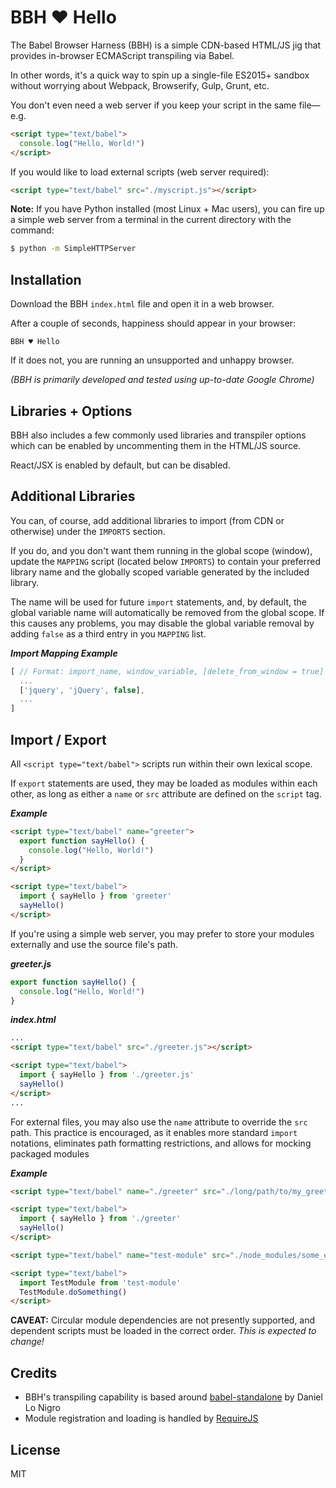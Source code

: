 BBH ♥ Hello
===========

The Babel Browser Harness (BBH) is a simple CDN-based HTML/JS jig that provides
in-browser ECMAScript transpiling via Babel.

In other words, it's a quick way to spin up a single-file ES2015+ sandbox
without worrying about Webpack, Browserify, Gulp, Grunt, etc.

You don't even need a web server if you keep your script in the same file—e.g.
```html
<script type="text/babel">
  console.log("Hello, World!")
</script>
```

If you would like to load external scripts (web server required):
```html
<script type="text/babel" src="./myscript.js"></script>
```

**Note:** If you have Python installed (most Linux + Mac users), you can fire up
a simple web server from a terminal in the current directory with the command:
```sh
$ python -m SimpleHTTPServer
```

Installation
------------
Download the BBH `index.html` file and open it in a web browser.

After a couple of seconds, happiness should appear in your browser:
```
BBH ♥ Hello
```

If it does not, you are running an unsupported and unhappy browser.

*(BBH is primarily developed and tested using up-to-date Google Chrome)*

Libraries + Options
-------------------
BBH also includes a few commonly used libraries and transpiler options
which can be enabled by uncommenting them in the HTML/JS source.

React/JSX is enabled by default, but can be disabled.

Additional Libraries
--------------------
You can, of course, add additional libraries to import (from CDN or otherwise)
under the `IMPORTS` section.

If you do, and you don't want them running in the global scope (window), update
the `MAPPING` script (located below `IMPORTS`) to contain your preferred library
name and the globally scoped variable generated by the included library.

The name will be used for future `import` statements, and, by default, the
global variable name will automatically be removed from the global scope. If
this causes any problems, you may disable the global variable removal by adding
`false` as a third entry in you `MAPPING` list.

***Import Mapping Example***
```js
[ // Format: import_name, window_variable, [delete_from_window = true]
  ...
  ['jquery', 'jQuery', false],
  ...
]
```

Import / Export
---------------

All `<script type="text/babel">` scripts run within their own lexical scope.

If `export` statements are used, they may be loaded as modules within each
other, as long as either a `name` or `src` attribute are defined on the `script`
tag.

***Example***
```html
<script type="text/babel" name="greeter">
  export function sayHello() {
    console.log("Hello, World!")
  }
</script>

<script type="text/babel">
  import { sayHello } from 'greeter'
  sayHello()
</script>
```

If you're using a simple web server, you may prefer to store your modules
externally and use the source file's path.

***greeter.js***
```js
export function sayHello() {
  console.log("Hello, World!")
}
```

***index.html***
```html
...
<script type="text/babel" src="./greeter.js"></script>

<script type="text/babel">
  import { sayHello } from './greeter.js'
  sayHello()
</script>
...
```

For external files, you may also use the `name` attribute to override the `src`
path. This practice is encouraged, as it enables more standard `import`
notations, eliminates path formatting restrictions, and allows for mocking
packaged modules

***Example***
```html
<script type="text/babel" name="./greeter" src="./long/path/to/my_greeter.js"></script>

<script type="text/babel">
  import { sayHello } from './greeter'
  sayHello()
</script>

<script type="text/babel" name="test-module" src="./node_modules/some_es6_module/index.js"></script>

<script type="text/babel">
  import TestModule from 'test-module'
  TestModule.doSomething()
</script>
```

**CAVEAT:** Circular module dependencies are not presently supported, and
dependent scripts must be loaded in the correct order. *This is expected to
change!*

Credits
-------
* BBH's transpiling capability is based around [babel-standalone](https://github.com/Daniel15/babel-standalone)
by Daniel Lo Nigro
* Module registration and loading is handled by
[RequireJS](http://requirejs.org/)

License
-------
MIT
